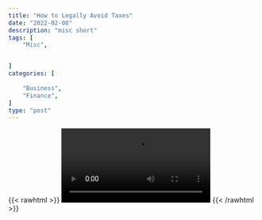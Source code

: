 ```yaml
---
title: "How to Legally Avoid Taxes"
date: "2022-02-08"
description: "misc short"
tags: [
    "Misc",


]
categories: [
    
    "Business",
    "Finance",
]
type: "post"
---
```

{{< rawhtml >}}
    <video width="auto" height="auto" controls>
        <source src="https://clips.dev00ps.com/MISC/HOW%20TO%20LEGALLY%20AVOID%20TAXES.mp4" type="video/mp4"> 
    </video>
{{< /rawhtml >}}
